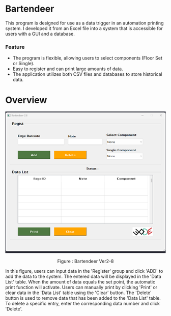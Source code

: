 <H1>Bartendeer</H1>
This program is designed for use as a data trigger in an automation printing system. I developed it from an Excel file into a system that is accessible for users with a GUI and a database.

<H3> Feature </H3>

- The program is flexible, allowing users to select components (Floor Set or Single).
- Easy to register and can print large amounts of data.
- The application utilizes both CSV files and databases to store historical data.

<H1>Overview</H1>
<p align="center"> 

![Alt text](img/image.png)

<p align="center"> Figure : Bartendeer Ver2-8 </p> 
In this figure, users can input data in the 'Register' group and click 'ADD' to add the data to the system. The entered data will be displayed in the 'Data List' table. When the amount of data equals the set point, the automatic print function will activate. Users can manually print by clicking 'Print' or clear data in the 'Data List' table using the 'Clear' button. The 'Delete' button is used to remove data that has been added to the 'Data List' table. To delete a specific entry, enter the corresponding data number and click 'Delete'.
</p> 